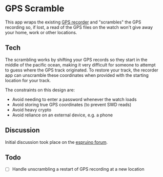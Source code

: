 # GPS Scramble

This app wraps the existing [GPS recorder] and "scrambles" the GPS recording so, if lost, a read of the GPS files on the watch won't give away your home, work or other locations.

## Tech

The scrambling works by shifting your GPS records so they start in the middle of the pacific ocean, making it very difficult for someone to attempt to guess where the GPS track originated. To restore your track, the recorder app can unscramble these coordinates when provided with the starting location for your track.

The constraints on this design are:
- Avoid needing to enter a password whenever the watch loads
- Avoid storing true GPS coordinates (to prevent SWD reads)
- Avoid heavy crypto
- Avoid reliance on an external device, e.g. a phone

## Discussion

Initial discussion took place on the [espruino forum](https://forum.espruino.com/conversations/388489/).

## Todo

- [ ] Handle unscrambling a restart of GPS recording at a new location

[GPS recorder]: https://github.com/espruino/BangleApps/blob/0eea248390f5245c8d5bceb3eb2e976fab193a45/apps/recorder/widget.js#L22-L58
